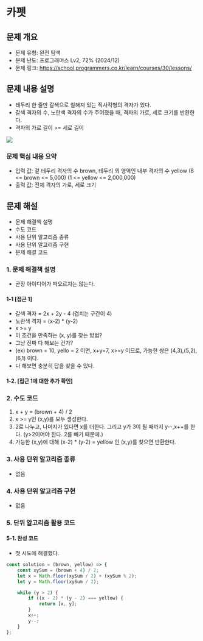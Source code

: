 # 카펫

## 문제 개요

-   문제 유형: 완전 탐색
-   문제 난도: 프로그래머스 Lv2, 72% (2024/12)
-   문제 링크: https://school.programmers.co.kr/learn/courses/30/lessons/

## 문제 내용 설명

-   테두리 한 줄만 갈색으로 칠해져 있는 직사각형의 격자가 있다.
-   갈색 격자의 수, 노란색 격자의 수가 주어졌을 때, 격자의 가로, 세로 크기를 반환한다.
-   격자의 가로 길이 >= 세로 길이

![](https://grepp-programmers.s3.ap-northeast-2.amazonaws.com/files/production/b1ebb809-f333-4df2-bc81-02682900dc2d/carpet.png)

### 문제 핵심 내용 요약

-   입력 값: 겉 테두리 격자의 수 brown, 테두리 외 영역인 내부 격자의 수 yellow (8 <= brown <= 5,000) (1 <= yellow <= 2,000,000)
-   출력 값: 전체 격자의 가로, 세로 크기

## 문제 해설

-   문제 해결책 설명
-   수도 코드
-   사용 단위 알고리즘 종류
-   사용 단위 알고리즘 구현
-   문제 해결 코드

### 1. 문제 해결책 설명

-   곧장 아이디어가 떠오르지는 않는다.

#### 1-1 [접근 1]

-   갈색 격자 = 2x + 2y - 4 (겹치는 구간이 4)
-   노란색 격자 = (x-2) \* (y-2)
-   x >= y
-   이 조건을 만족하는 (x, y)를 찾는 방법?
-   그냥 진짜 다 해보는 건가?
-   (ex) brown = 10, yello = 2 이면, x+y=7, x>=y 이므로, 가능한 쌍은 (4,3),(5,2),(6,1) 이다.
-   다 해보면 충분히 답을 찾을 수 있다.

#### 1-2. [접근 1에 대한 추가 확인]

### 2. 수도 코드

1. x + y = (brown + 4) / 2
2. x >= y인 (x,y)를 모두 생성한다.
3. 2로 나누고, 나머지가 있다면 x를 더한다. 그리고 y가 3이 될 때까지 y--,x++를 한다. (y>2이어야 한다. 2를 빼기 때문에.)
4. 가능한 (x,y)에 대해 (x-2) \* (y-2) = yellow 인 (x,y)를 찾으면 반환한다.

### 3. 사용 단위 알고리즘 종류

-   없음

### 4. 사용 단위 알고리즘 구현

-   없음

### 5. 단위 알고리즘 활용 코드

#### 5-1. 완성 코드

-   첫 시도에 해결했다.

```js
const solution = (brown, yellow) => {
    const xySum = (brown + 4) / 2;
    let x = Math.floor(xySum / 2) + (xySum % 2);
    let y = Math.floor(xySum / 2);

    while (y > 2) {
        if ((x - 2) * (y - 2) === yellow) {
            return [x, y];
        }
        x++;
        y--;
    }
};
```
